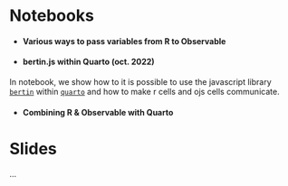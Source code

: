 # Notebooks

- #### Various ways to pass variables from R to Observable

- #### bertin.js within Quarto (oct. 2022)

In notebook, we show how to it is possible to use the javascript library [`bertin`](https://github.com/neocarto/bertin) within [`quarto`](https://quarto.org/) and how to make r cells and ojs cells communicate.

- #### Combining R & Observable with Quarto

# Slides

...